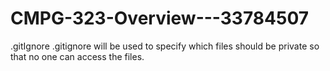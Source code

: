 # CMPG-323-Overview---33784507

.gitIgnore
.gitignore will be used to specify which files should be private so that no one can access the files.

